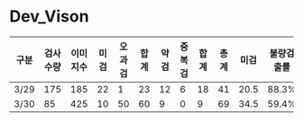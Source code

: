 # Dev_Vison
|구분|검사수량|이미지수|미검|오과검|합계|약검|중복검|합계|총계|미검|불량검출률|검사정확도|
|-|-|-|-|-|-|-|-|-|-|-|-|-|
|3/29|175|185|22|1|23|12|6|18|41|20.5|88.3%|95.3%|
|3/30|85|425|10|50|60|9|0|9|69|34.5|59.4%|83.8%|
